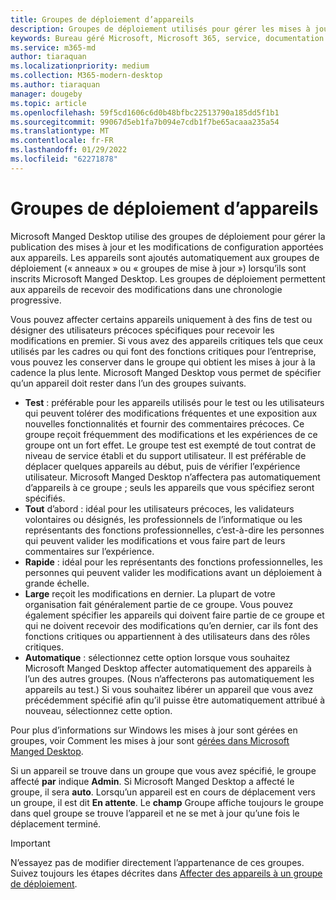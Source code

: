 ```yaml
---
title: Groupes de déploiement d’appareils
description: Groupes de déploiement utilisés pour gérer les mises à jour et autres modifications
keywords: Bureau géré Microsoft, Microsoft 365, service, documentation
ms.service: m365-md
author: tiaraquan
ms.localizationpriority: medium
ms.collection: M365-modern-desktop
ms.author: tiaraquan
manager: dougeby
ms.topic: article
ms.openlocfilehash: 59f5cd1606c6d0b48bfbc22513790a185dd5f1b1
ms.sourcegitcommit: 99067d5eb1fa7b094e7cdb1f7be65acaaa235a54
ms.translationtype: MT
ms.contentlocale: fr-FR
ms.lasthandoff: 01/29/2022
ms.locfileid: "62271878"
---
```

# <a name="device-deployment-groups"></a>Groupes de déploiement d’appareils

Microsoft Manged Desktop utilise des groupes de déploiement pour gérer la publication des mises à jour et les modifications de configuration apportées aux appareils. Les appareils sont ajoutés automatiquement aux groupes de déploiement (« anneaux » ou « groupes de mise à jour ») lorsqu’ils sont inscrits Microsoft Manged Desktop. Les groupes de déploiement permettent aux appareils de recevoir des modifications dans une chronologie progressive.

Vous pouvez affecter certains appareils uniquement à des fins de test ou désigner des utilisateurs précoces spécifiques pour recevoir les modifications en premier. Si vous avez des appareils critiques tels que ceux utilisés par les cadres ou qui font des fonctions critiques pour l’entreprise, vous pouvez les conserver dans le groupe qui obtient les mises à jour à la cadence la plus lente. Microsoft Manged Desktop vous permet de spécifier qu’un appareil doit rester dans l’un des groupes suivants.

- **Test** : préférable pour les appareils utilisés pour le test ou les utilisateurs qui peuvent tolérer des modifications fréquentes et une exposition aux nouvelles fonctionnalités et fournir des commentaires précoces. Ce groupe reçoit fréquemment des modifications et les expériences de ce groupe ont un fort effet. Le groupe test est exempté de tout contrat de niveau de service établi et du support utilisateur. Il est préférable de déplacer quelques appareils au début, puis de vérifier l’expérience utilisateur. Microsoft Manged Desktop n’affectera pas automatiquement d’appareils à ce groupe ; seuls les appareils que vous spécifiez seront spécifiés.
- **Tout** d’abord : idéal pour les utilisateurs précoces, les validateurs volontaires ou désignés, les professionnels de l’informatique ou les représentants des fonctions professionnelles, c’est-à-dire les personnes qui peuvent valider les modifications et vous faire part de leurs commentaires sur l’expérience.
- **Rapide** : idéal pour les représentants des fonctions professionnelles, les personnes qui peuvent valider les modifications avant un déploiement à grande échelle.
- **Large** reçoit les modifications en dernier. La plupart de votre organisation fait généralement partie de ce groupe. Vous pouvez également spécifier les appareils qui doivent faire partie de ce groupe et qui ne doivent recevoir des modifications qu’en dernier, car ils font des fonctions critiques ou appartiennent à des utilisateurs dans des rôles critiques. 
- **Automatique** : sélectionnez cette option lorsque vous souhaitez Microsoft Manged Desktop affecter automatiquement des appareils à l’un des autres groupes. (Nous n’affecterons pas automatiquement les appareils au test.) Si vous souhaitez libérer un appareil que vous avez précédemment spécifié afin qu’il puisse être automatiquement attribué à nouveau, sélectionnez cette option. 

Pour plus d’informations sur Windows les mises à jour sont gérées en groupes, voir Comment les mises à jour sont [gérées dans Microsoft Manged Desktop](updates.md).

Si un appareil se trouve dans un groupe que vous avez spécifié, le groupe affecté **par** indique **Admin**. Si Microsoft Manged Desktop a affecté le groupe, il sera **auto**. Lorsqu’un appareil est en cours de déplacement vers un groupe, il est dit **En attente**. Le **champ** Groupe affiche toujours le groupe dans quel groupe se trouve l’appareil et ne se met à jour qu’une fois le déplacement terminé.

> [!IMPORTANT]
> N’essayez pas de modifier directement l’appartenance de ces groupes. Suivez toujours les étapes décrites dans [Affecter des appareils à un groupe de déploiement](../working-with-managed-desktop/assign-deployment-group.md).
